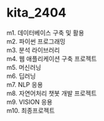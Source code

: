 # kita_2404
m1. 데이터베이스 구축 및 활용\
m2. 파이썬 프로그래밍\
m3. 분석 라이브러리\
m4. 웹 애플리케이션 구축 프로젝트\
m5. 머신러닝\
m6. 딥러닝\
m7. NLP 응용\
m8. 자연어처리 챗봇 개발 프로젝트\
m9. VISION 응용\
m10. 최종프로젝트
